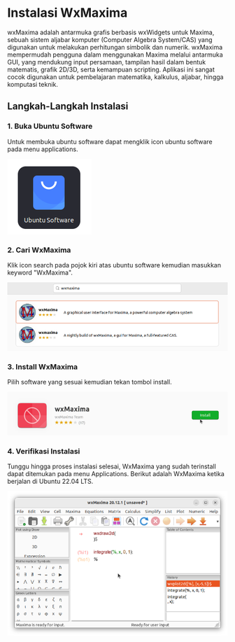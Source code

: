 # Instalasi WxMaxima
wxMaxima adalah antarmuka grafis berbasis wxWidgets untuk Maxima, sebuah sistem aljabar komputer (Computer Algebra System/CAS) yang digunakan untuk melakukan perhitungan simbolik dan numerik. wxMaxima mempermudah pengguna dalam menggunakan Maxima melalui antarmuka GUI, yang mendukung input persamaan, tampilan hasil dalam bentuk matematis, grafik 2D/3D, serta kemampuan scripting. Aplikasi ini sangat cocok digunakan untuk pembelajaran matematika, kalkulus, aljabar, hingga komputasi teknik.
## Langkah-Langkah Instalasi
### 1. Buka Ubuntu Software
Untuk membuka ubuntu software dapat mengklik icon ubuntu software pada menu applications.

![icon](img/icon_ubuntu_software_small.png)

### 2. Cari WxMaxima
Klik icon search pada pojok kiri atas ubuntu software kemudian masukkan keyword "WxMaxima".

![icon](img/WxMaxima_search.png)


### 3. Install WxMaxima
Pilih software yang sesuai kemudian tekan tombol install.

![icon](img/WxMaxima_install.png)


### 4. Verifikasi Instalasi
Tunggu hingga proses instalasi selesai, WxMaxima yang sudah terinstall dapat ditemukan pada menu Applications.
Berikut adalah WxMaxima ketika berjalan di Ubuntu 22.04 LTS.

![icon](img/WxMaxima_run.png)
